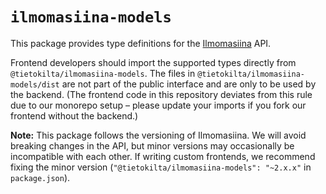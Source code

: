 # `ilmomasiina-models`

This package provides type definitions for the [Ilmomasiina](https://github.com/Tietokilta/ilmomasiina) API.

Frontend developers should import the supported types directly from `@tietokilta/ilmomasiina-models`. The files in
`@tietokilta/ilmomasiina-models/dist` are not part of the public interface and are only to be used by the backend.
(The frontend code in this repository deviates from this rule due to our monorepo setup &ndash; please update your
imports if you fork our frontend without the backend.)

**Note:** This package follows the versioning of Ilmomasiina. We will avoid breaking changes in the API, but minor
versions may occasionally be incompatible with each other. If writing custom frontends, we recommend fixing the
minor version (`"@tietokilta/ilmomasiina-models": "~2.x.x"` in `package.json`).
